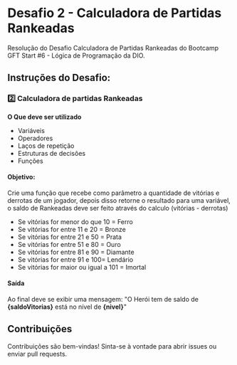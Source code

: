 # Desafio 2 - Calculadora de Partidas Rankeadas
Resolução do Desafio Calculadora de Partidas Rankeadas do Bootcamp GFT Start #6 - Lógica de Programação da DIO.

## Instruções do Desafio:
### 2️⃣ Calculadora de partidas Rankeadas
**O Que deve ser utilizado**

- Variáveis
- Operadores
- Laços de repetição
- Estruturas de decisões
- Funções

#### Objetivo:

Crie uma função que recebe como parâmetro a quantidade de vitórias e derrotas de um jogador,
depois disso retorne o resultado para uma variável, o saldo de Rankeadas deve ser feito através do calculo (vitórias - derrotas)

- Se vitórias for menor do que 10 = Ferro 
- Se vitórias for entre 11 e 20 = Bronze 
- Se vitórias for entre 21 e 50 = Prata 
- Se vitórias for entre 51 e 80 = Ouro 
- Se vitórias for entre 81 e 90 = Diamante 
- Se vitórias for entre 91 e 100= Lendário  
- Se vitórias for maior ou igual a 101 = Imortal 

#### Saída

Ao final deve se exibir uma mensagem:
"O Herói tem de saldo de **{saldoVitorias}** está no nível de **{nivel}**"

## Contribuições

Contribuições são bem-vindas! Sinta-se à vontade para abrir issues ou enviar pull requests.
